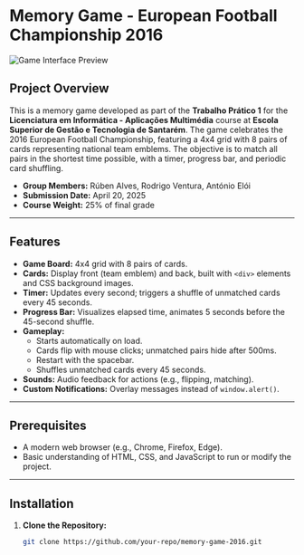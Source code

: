 # Memory Game - European Football Championship 2016

![Game Interface Preview](path/to/interface-preview.png) <!-- Replace with actual image path if available -->

## Project Overview

This is a memory game developed as part of the **Trabalho Prático 1** for the **Licenciatura em Informática - Aplicações Multimédia** course at **Escola Superior de Gestão e Tecnologia de Santarém**. The game celebrates the 2016 European Football Championship, featuring a 4x4 grid with 8 pairs of cards representing national team emblems. The objective is to match all pairs in the shortest time possible, with a timer, progress bar, and periodic card shuffling.

-   **Group Members:** Rúben Alves, Rodrigo Ventura, António Elói
-   **Submission Date:** April 20, 2025
-   **Course Weight:** 25% of final grade

---

## Features

-   **Game Board:** 4x4 grid with 8 pairs of cards.
-   **Cards:** Display front (team emblem) and back, built with `<div>` elements and CSS background images.
-   **Timer:** Updates every second; triggers a shuffle of unmatched cards every 45 seconds.
-   **Progress Bar:** Visualizes elapsed time, animates 5 seconds before the 45-second shuffle.
-   **Gameplay:**
    -   Starts automatically on load.
    -   Cards flip with mouse clicks; unmatched pairs hide after 500ms.
    -   Restart with the spacebar.
    -   Shuffles unmatched cards every 45 seconds.
-   **Sounds:** Audio feedback for actions (e.g., flipping, matching).
-   **Custom Notifications:** Overlay messages instead of `window.alert()`.

---

## Prerequisites

-   A modern web browser (e.g., Chrome, Firefox, Edge).
-   Basic understanding of HTML, CSS, and JavaScript to run or modify the project.

---

## Installation

1. **Clone the Repository:**
    ```bash
    git clone https://github.com/your-repo/memory-game-2016.git
    ```
